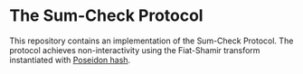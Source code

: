 # The Sum-Check Protocol

This repository contains an implementation of the Sum-Check Protocol. The protocol achieves non-interactivity using the Fiat-Shamir transform instantiated with [Poseidon hash](https://github.com/lurk-lab/neptune).
